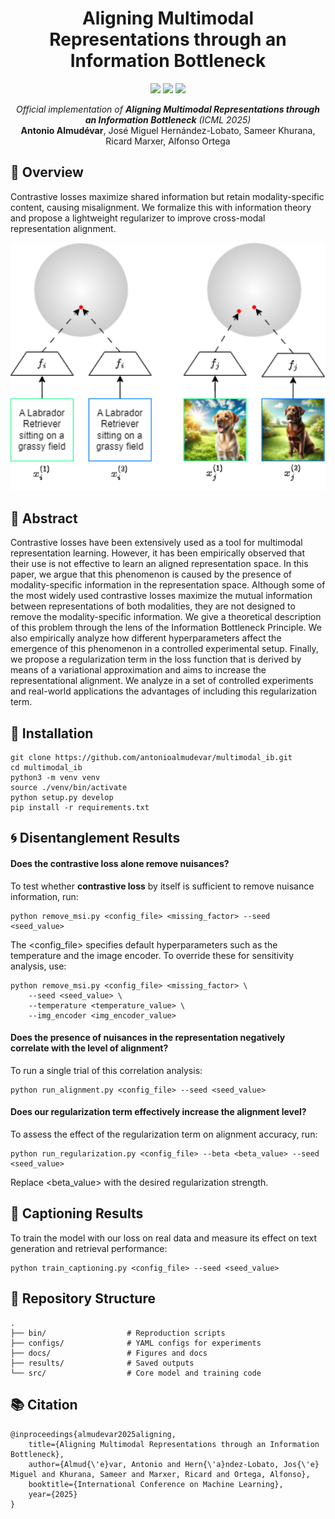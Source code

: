 <h1 align="center">Aligning Multimodal Representations through an Information Bottleneck</h1>

<p align="center">
  <a href="https://arxiv.org/abs/2506.04870"><img src="https://img.shields.io/badge/arXiv-2506.04870-b31b1b.svg"></a>
  <img src="https://img.shields.io/badge/Python-3.8-blue.svg">
  <img src="https://img.shields.io/badge/PyTorch-1.12.1-green.svg">
</p>

<p align="center">
  <i>Official implementation of <b>Aligning Multimodal Representations through an Information Bottleneck</b> (ICML 2025)</i><br>
  <b>Antonio Almudévar</b>, José Miguel Hernández-Lobato, Sameer Khurana, Ricard Marxer, Alfonso Ortega
</p>


## 🌟 Overview
Contrastive losses maximize shared information but retain modality-specific content, causing misalignment. We formalize this with information theory and propose a lightweight regularizer to improve cross-modal representation alignment.

<p align="center">
  <img src="docs/abstract.png" width="550" alt="Method overview">
</p>


## 📜 Abstract
Contrastive losses have been extensively used as a tool for multimodal representation learning. However, it has been empirically observed that their use is not effective to learn an aligned representation space. In this paper, we argue that this phenomenon is caused by the presence of modality-specific information in the representation space. Although some of the most widely used contrastive losses maximize the mutual information between representations of both modalities, they are not designed to remove the modality-specific information. We give a theoretical description of this problem through the lens of the Information Bottleneck Principle. We also empirically analyze how different hyperparameters affect the emergence of this phenomenon in a controlled experimental setup. Finally, we propose a regularization term in the loss function that is derived by means of a variational approximation and aims to increase the representational alignment. We analyze in a set of controlled experiments and real-world applications the advantages of including this regularization term.




## 🚀 Installation
```
git clone https://github.com/antonioalmudevar/multimodal_ib.git
cd multimodal_ib
python3 -m venv venv
source ./venv/bin/activate
python setup.py develop
pip install -r requirements.txt
```


## 🌀 Disentanglement Results

#### Does the contrastive loss alone remove nuisances?
To test whether **contrastive loss** by itself is sufficient to remove nuisance information, run:
```
python remove_msi.py <config_file> <missing_factor> --seed <seed_value>
```
The <config_file> specifies default hyperparameters such as the temperature and the image encoder.
To override these for sensitivity analysis, use:
```
python remove_msi.py <config_file> <missing_factor> \
    --seed <seed_value> \
    --temperature <temperature_value> \
    --img_encoder <img_encoder_value>
```

#### Does the presence of nuisances in the representation negatively correlate with the level of alignment?
To run a single trial of this correlation analysis:
```
python run_alignment.py <config_file> --seed <seed_value>
```

#### Does our regularization term effectively increase the alignment level?
To assess the effect of the regularization term on alignment accuracy, run:
```
python run_regularization.py <config_file> --beta <beta_value> --seed <seed_value>
```
Replace <beta_value> with the desired regularization strength.

## 📝 Captioning Results
To train the model with our loss on real data and measure its effect on text generation and retrieval performance:
```
python train_captioning.py <config_file> --seed <seed_value>
```


## 📂 Repository Structure
```
.
├── bin/                  # Reproduction scripts
├── configs/              # YAML configs for experiments
├── docs/                 # Figures and docs
├── results/              # Saved outputs
└── src/                  # Core model and training code
```

## 📚 Citation
```
@inproceedings{almudevar2025aligning,
    title={Aligning Multimodal Representations through an Information Bottleneck},
    author={Almud{\'e}var, Antonio and Hern{\'a}ndez-Lobato, Jos{\'e} Miguel and Khurana, Sameer and Marxer, Ricard and Ortega, Alfonso},
    booktitle={International Conference on Machine Learning},
    year={2025}
}
```
